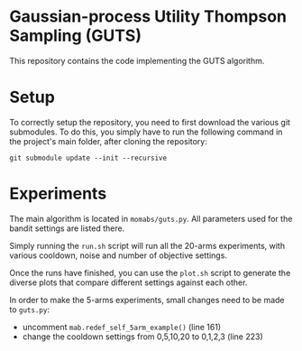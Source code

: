 Gaussian-process Utility Thompson Sampling (GUTS)
=================================================

This repository contains the code implementing the GUTS algorithm.

Setup
=====

To correctly setup the repository, you need to first download the various
git submodules. To do this, you simply have to run the following command
in the project's main folder, after cloning the repository:

```
git submodule update --init --recursive
```

Experiments
===========

The main algorithm is located in `momabs/guts.py`. All parameters used for the bandit settings are listed there.

Simply running the `run.sh` script will run all the 20-arms experiments, with various cooldown, noise and number of objective settings.

Once the runs have finished, you can use the `plot.sh` script to generate the diverse plots that compare different settings against each other.

In order to make the 5-arms experiments, small changes need to be made to `guts.py`:

 - uncomment `mab.redef_self_5arm_example()` (line 161)
 - change the cooldown settings from 0,5,10,20 to 0,1,2,3 (line 223)
